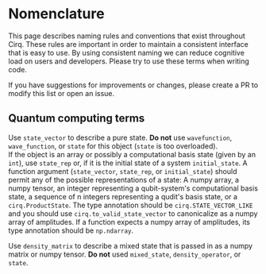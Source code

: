 # Nomenclature

This page describes naming rules and conventions that exist throughout Cirq.
These rules are important in order to maintain a consistent interface that is 
easy to use. By using consistent naming we can reduce cognitive load on 
users and developers. Please try to use these terms when writing code.

If you have suggestions for improvements or changes, please create a PR 
to modify this list or open an issue.

## Quantum computing terms

Use `state_vector` to describe a pure state.  **Do not** use `wavefunction`, 
`wave_function`, or `state` for this object (`state` is too overloaded).  
If the object is an array or possibly a computational basis state 
(given by an `int`), use `state_rep` or, if it is the initial state of 
a system `initial_state`.
A function argument (`state_vector`, `state_rep`, or `initial_state`)
should permit any of the possible representations of a state: A numpy
array, a numpy tensor, an integer representing a qubit-system's computational
basis state, a sequence of n integers representing a qudit's basis state,
or a `cirq.ProductState`. The type annotation should be
`cirq.STATE_VECTOR_LIKE` and you should use `cirq.to_valid_state_vector`
to canonicalize as a numpy array of amplitudes.
If a function expects a numpy array of amplitudes, its type annotation
should be `np.ndarray`.


Use `density_matrix` to describe a mixed state that is passed in as a numpy
matrix or numpy tensor.  **Do not** used `mixed_state`, `density_operator`, or
`state`.
